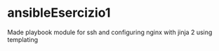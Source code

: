 # ansibleEsercizio1
Made playbook module for ssh and configuring nginx with jinja 2 using templating
